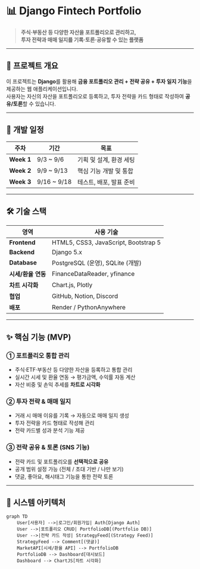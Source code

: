 # 📊 Django Fintech Portfolio
> **주식·부동산 등 다양한 자산을 포트폴리오로 관리하고,  
투자 전략과 매매 일지를 기록·토론·공유할 수 있는 플랫폼**

---

## 🚀 프로젝트 개요
이 프로젝트는 **Django**를 활용해 **금융 포트폴리오 관리 + 전략 공유 + 투자 일지 기능**을 제공하는 웹 애플리케이션입니다.  
사용자는 자신의 자산을 포트폴리오로 등록하고, 투자 전략을 카드 형태로 작성하여 **공유/토론**할 수 있습니다.

---

## 📅 개발 일정
| 주차 | 기간 | 목표 |
|------|--------|----------------|
| **Week 1** | 9/3 ~ 9/6 | 기획 및 설계, 환경 세팅 |
| **Week 2** | 9/9 ~ 9/13 | 핵심 기능 개발 및 통합 |
| **Week 3** | 9/16 ~ 9/18 | 테스트, 배포, 발표 준비 |

---

## 🛠️ 기술 스택
| 영역 | 사용 기술 |
|------|-----------|
| **Frontend** | HTML5, CSS3, JavaScript, Bootstrap 5 |
| **Backend** | Django 5.x |
| **Database** | PostgreSQL (운영), SQLite (개발) |
| **시세/환율 연동** | FinanceDataReader, yfinance |
| **차트 시각화** | Chart.js, Plotly |
| **협업** | GitHub, Notion, Discord |
| **배포** | Render / PythonAnywhere |

---

## ✨ 핵심 기능 (MVP)
### **① 포트폴리오 통합 관리**
- 주식·ETF·부동산 등 다양한 자산을 등록하고 통합 관리
- 실시간 시세 및 환율 연동 → 평가금액, 수익률 자동 계산
- 자산 비중 및 손익 추세를 **차트로 시각화**

### **② 투자 전략 & 매매 일지**
- 거래 시 매매 이유를 기록 → 자동으로 매매 일지 생성
- 투자 전략을 카드 형태로 작성해 관리
- 전략 카드별 성과 분석 기능 제공

### **③ 전략 공유 & 토론 (SNS 기능)**
- 전략 카드 및 포트폴리오를 **선택적으로 공유**
- 공개 범위 설정 가능 (전체 / 초대 기반 / 나만 보기)
- 댓글, 좋아요, 해시태그 기능을 통한 전략 토론

---

## 🧩 시스템 아키텍처
```mermaid
graph TD
    User[사용자] -->|로그인/회원가입| Auth[Django Auth]
    User -->|포트폴리오 CRUD| PortfolioDB[(Portfolio DB)]
    User -->|전략 카드 작성| StrategyFeed[(Strategy Feed)]
    StrategyFeed --> Comment[(댓글)]
    MarketAPI[시세/환율 API] --> PortfolioDB
    PortfolioDB --> Dashboard[대시보드]
    Dashboard --> ChartJS[차트 시각화]
